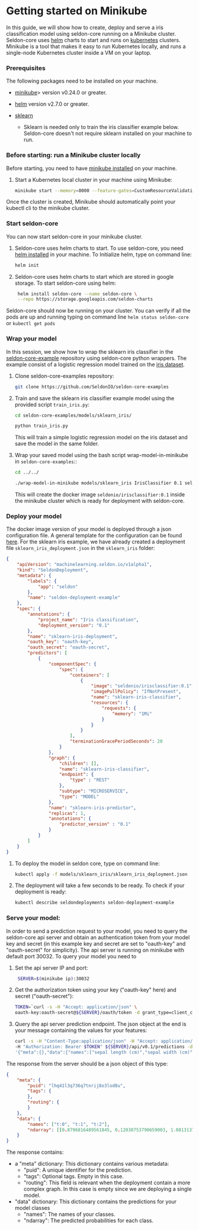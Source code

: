 
# Getting started on Minikube


In this guide, we will show how to create, deploy and serve a iris classification model using seldon-core running on a Minikube cluster. Seldon-core uses [helm](https://github.com/kubernetes/helm) charts to start and runs on [kubernetes](https://kubernetes.io/) clusters. Minikube is a tool that makes it easy to run Kubernetes locally,  and runs a single-node Kubernetes cluster inside a VM on your laptop. 


### Prerequisites

The following packages need to be installed on your machine.

* [minikube](https://kubernetes.io/docs/tasks/tools/install-minikube/)> version v0.24.0 or greater.
* [helm](https://github.com/kubernetes/helm/blob/master/docs/install.md) version v2.7.0 or greater.

* [sklearn](http://scikit-learn.org/stable/) 
  - Sklearn is needed only to train the iris classifier example below. Seldon-core doesn't not require sklearn installed on your machine  to run.


### Before starting: run a Minikube cluster locally

Before starting, you need to have [minikube installed](https://kubernetes.io/docs/tasks/tools/install-minikube/) on your machine.

1. Start a Kubernetes local cluster in your machine using Minikube:

    ```bash
    minikube start --memory=8000 --feature-gates=CustomResourceValidation=true
    ```
    
Once the cluster is created, Minikube should automatically point your kubectl cli to the minikube cluster.

### Start seldon-core

You can now start seldon-core in your minikube cluster.


1. Seldon-core uses helm charts to start. To use seldon-core, you need [helm installed](https://github.com/kubernetes/helm/blob/master/docs/install.md) in your machine. To Initialize helm, type on command line:

    ```bash
    helm init
    ```

1. Seldon-core uses helm charts to start which are stored in google storage. To start seldon-core using helm:

    ```bash
     helm install seldon-core --name seldon-core \
     --repo https://storage.googleapis.com/seldon-charts
    ```

Seldon-core should now be running on your cluster. You can verify if all the pods are up and running typing on command line ```helm status seldon-core``` or ```kubectl get pods```

### Wrap your model

In this session, we show how to wrap the sklearn iris classifier in the [seldon-core-example](https://github.com/SeldonIO/seldon-core-examples) repository using seldon-core python wrappers. The example consist of a logistic regression model trained on the  [iris dataset](http://scikit-learn.org/stable/auto_examples/datasets/plot_iris_dataset.html).

1. Clone seldon-core-examples repository:

    ```bash
    git clone https://github.com/SeldonIO/seldon-core-examples
    ```

2. Train and save the sklearn iris classifier example model using the provided script ```train_iris.py```:

    ```bash
    cd seldon-core-examples/models/sklearn_iris/
    ```
    ```bash
    python train_iris.py
    ````
    
    This will train a simple logistic regression model on the iris dataset and save the model in the same folder.


3. Wrap your saved model using the bash script wrap-model-in-minikube in ```seldon-core-examples```::
    ```bash
    cd ../../
    ```
    ```bash
    ./wrap-model-in-minikube models/sklearn_iris IrisClassifier 0.1 seldonio --force
    ```
    
    This will create the docker image ```seldonio/irisclassifier:0.1``` inside the minikube cluster  which is ready for deployment with seldon-core.


### Deploy your model

The docker image version of your model is deployed through a json configuration file. A general template for the configuration can be found  [here](https://github.com/SeldonIO/seldon-core-examples/blob/master/models/sklearn_iris/sklearn_iris_deployment.json). For the sklearn iris example, we have already created a deployment file ```sklearn_iris_deployment.json``` in the ```sklearn_iris``` folder:

```json
{
    "apiVersion": "machinelearning.seldon.io/v1alpha1",
    "kind": "SeldonDeployment",
    "metadata": {
        "labels": {
            "app": "seldon"
        },
        "name": "seldon-deployment-example"
    },
    "spec": {
        "annotations": {
            "project_name": "Iris classification",
            "deployment_version": "0.1"
        },
        "name": "sklearn-iris-deployment",
        "oauth_key": "oauth-key",
        "oauth_secret": "oauth-secret",
        "predictors": [
            {
                "componentSpec": {
                    "spec": {
                        "containers": [
                            {
                                "image": "seldonio/irisclassifier:0.1",
                                "imagePullPolicy": "IfNotPresent",
                                "name": "sklearn-iris-classifier",
                                "resources": {
                                    "requests": {
                                        "memory": "1Mi"
                                    }
                                }
                            }
                        ],
                        "terminationGracePeriodSeconds": 20
                    }
                },
                "graph": {
                    "children": [],
                    "name": "sklearn-iris-classifier",
                    "endpoint": {
                        "type" : "REST"
                    },
                    "subtype": "MICROSERVICE",
                    "type": "MODEL"
                },
                "name": "sklearn-iris-predictor",
                "replicas": 1,
                "annotations": {
                    "predictor_version" : "0.1"
                }
            }
        ]
    }
}
```

1. To deploy the model  in seldon core, type on command line:

    ```bash
    kubectl apply -f models/sklearn_iris/sklearn_iris_deployment.json
    ```

2. The deployment will take a few seconds to be ready. To check if your deployment is ready:

    ```bash
    kubectl describe seldondeployments seldon-deployment-example
    ```

        
	
### Serve your  model:

In order to send a prediction request to your model, you need to query the seldon-core api server and obtain an authentication token from your model key and secret (in this example key and secret are set to "oauth-key" and "oauth-secret" for simplicity). The api server is running on minikube with default port 30032. To query your model you need to

1. Set the api server IP and port:

    ```bash
     SERVER=$(minikube ip):30032
    ```

2. Get the authorization token using your key ("oauth-key" here) and secret ("oauth-secret"):

    ```bash
    TOKEN=`curl -s -H "Accept: application/json" \
    oauth-key:oauth-secret@${SERVER}/oauth/token -d grant_type=client_credentials | jq -r '.access_token'`
    ````

3. Query the api server prediction endpoint. The json object at the end is your message containing the values for your features:
    ```bash
    curl -s -H "Content-Type:application/json" -H "Accept: application/json" \
    -H "Authorization: Bearer $TOKEN" ${SERVER}/api/v0.1/predictions -d \
    '{"meta":{},"data":{"names":["sepal length (cm)","sepal width (cm)", "petal length (cm)","petal width (cm)"],"ndarray":[[5.1,3.5,1.4,0.2]]}}'

The response from the server should be a json object of this type:

```json
{
    "meta": {
        "puid": "lhq41l3q736q7tnrij8o3lod8u",
        "tags": {
        },
        "routing": {
        }
    },
    "data": {
        "names": ["t:0", "t:1", "t:2"],
        "ndarray": [[0.8796816489561845, 0.12030753790659003, 1.0813137225507727E-5]]
    }
}
```

The response contains:

* a "meta" dictionary: This dictionary contains various metadata:
    * "puid": A unique identifier for the prediction.
    * "tags": Optional tags. Empty in this case.
    * "routing": This field is relevant when the deployment contain a more complex graph. In this case is empty since we are deploying a single model.
* "data" dictionary: This dictionary contains the predictions for your model classes
    * "names": The names of your classes.
    * "ndarray": The predicted  probabilities for each class.